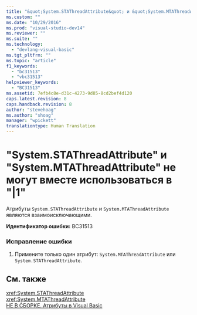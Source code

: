 ```yaml
---
title: "&quot;System.STAThreadAttribute&quot; и &quot;System.MTAThreadAttribute&quot; не могут вместе использоваться в &quot;|1&quot; | Microsoft Docs"
ms.custom: ""
ms.date: "10/29/2016"
ms.prod: "visual-studio-dev14"
ms.reviewer: ""
ms.suite: ""
ms.technology: 
  - "devlang-visual-basic"
ms.tgt_pltfrm: ""
ms.topic: "article"
f1_keywords: 
  - "bc31513"
  - "vbc31513"
helpviewer_keywords: 
  - "BC31513"
ms.assetid: 7efb4c8e-d31c-4273-9d85-8cd2bef4d120
caps.latest.revision: 8
caps.handback.revision: 8
author: "stevehoag"
ms.author: "shoag"
manager: "wpickett"
translationtype: Human Translation
---
```

# &quot;System.STAThreadAttribute&quot; и &quot;System.MTAThreadAttribute&quot; не могут вместе использоваться в &quot;|1&quot;
Атрибуты `System.STAThreadAttribute` и `System.MTAThreadAttribute` являются взаимоисключающими.  
  
 **Идентификатор ошибки:** BC31513  
  
### Исправление ошибки  
  
1.  Примените только один атрибут: `System.MTAThreadAttribute` или `System.STAThreadAttribute`.  
  
## См. также  
 <xref:System.STAThreadAttribute>   
 <xref:System.MTAThreadAttribute>   
 [НЕ В СБОРКЕ. Атрибуты в Visual Basic](http://msdn.microsoft.com/ru-ru/620bfc0e-4582-4c8b-8432-ebc5c3dccc22)